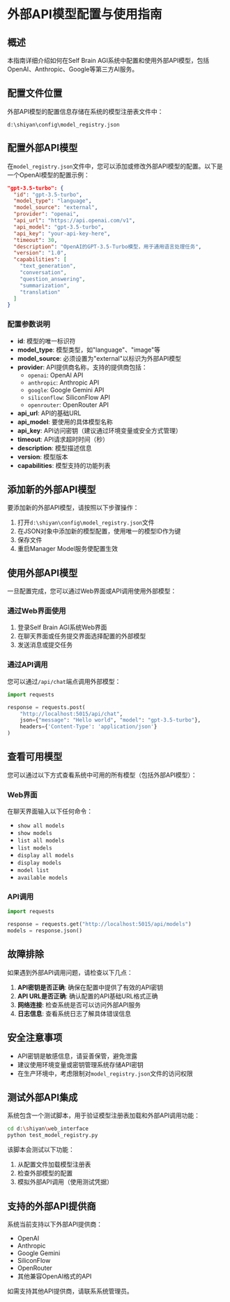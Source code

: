 # 外部API模型配置与使用指南

## 概述
本指南详细介绍如何在Self Brain AGI系统中配置和使用外部API模型，包括OpenAI、Anthropic、Google等第三方AI服务。

## 配置文件位置
外部API模型的配置信息存储在系统的模型注册表文件中：
```
d:\shiyan\config\model_registry.json
```

## 配置外部API模型
在`model_registry.json`文件中，您可以添加或修改外部API模型的配置。以下是一个OpenAI模型的配置示例：

```json
"gpt-3.5-turbo": {
  "id": "gpt-3.5-turbo",
  "model_type": "language",
  "model_source": "external",
  "provider": "openai",
  "api_url": "https://api.openai.com/v1",
  "api_model": "gpt-3.5-turbo",
  "api_key": "your-api-key-here",
  "timeout": 30,
  "description": "OpenAI的GPT-3.5-Turbo模型，用于通用语言处理任务",
  "version": "1.0",
  "capabilities": [
    "text_generation",
    "conversation",
    "question_answering",
    "summarization",
    "translation"
  ]
}
```

### 配置参数说明
- **id**: 模型的唯一标识符
- **model_type**: 模型类型，如"language"、"image"等
- **model_source**: 必须设置为"external"以标识为外部API模型
- **provider**: API提供商名称，支持的提供商包括：
  - `openai`: OpenAI API
  - `anthropic`: Anthropic API
  - `google`: Google Gemini API
  - `siliconflow`: SiliconFlow API
  - `openrouter`: OpenRouter API
- **api_url**: API的基础URL
- **api_model**: 要使用的具体模型名称
- **api_key**: API访问密钥（建议通过环境变量或安全方式管理）
- **timeout**: API请求超时时间（秒）
- **description**: 模型描述信息
- **version**: 模型版本
- **capabilities**: 模型支持的功能列表

## 添加新的外部API模型
要添加新的外部API模型，请按照以下步骤操作：

1. 打开`d:\shiyan\config\model_registry.json`文件
2. 在JSON对象中添加新的模型配置，使用唯一的模型ID作为键
3. 保存文件
4. 重启Manager Model服务使配置生效

## 使用外部API模型
一旦配置完成，您可以通过Web界面或API调用使用外部模型：

### 通过Web界面使用
1. 登录Self Brain AGI系统Web界面
2. 在聊天界面或任务提交界面选择配置的外部模型
3. 发送消息或提交任务

### 通过API调用
您可以通过`/api/chat`端点调用外部模型：

```python
import requests

response = requests.post(
    "http://localhost:5015/api/chat",
    json={"message": "Hello world", "model": "gpt-3.5-turbo"},
    headers={'Content-Type': 'application/json'}
)
```

## 查看可用模型
您可以通过以下方式查看系统中可用的所有模型（包括外部API模型）：

### Web界面
在聊天界面输入以下任何命令：
- `show all models`
- `show models`
- `list all models`
- `list models`
- `display all models`
- `display models`
- `model list`
- `available models`

### API调用
```python
import requests

response = requests.get("http://localhost:5015/api/models")
models = response.json()
```

## 故障排除
如果遇到外部API调用问题，请检查以下几点：

1. **API密钥是否正确**: 确保在配置中提供了有效的API密钥
2. **API URL是否正确**: 确认配置的API基础URL格式正确
3. **网络连接**: 检查系统是否可以访问外部API服务
4. **日志信息**: 查看系统日志了解具体错误信息

## 安全注意事项
- API密钥是敏感信息，请妥善保管，避免泄露
- 建议使用环境变量或密钥管理系统存储API密钥
- 在生产环境中，考虑限制对`model_registry.json`文件的访问权限

## 测试外部API集成
系统包含一个测试脚本，用于验证模型注册表加载和外部API调用功能：

```bash
cd d:\shiyan\web_interface
python test_model_registry.py
```

该脚本会测试以下功能：
1. 从配置文件加载模型注册表
2. 检查外部模型的配置
3. 模拟外部API调用（使用测试凭据）

## 支持的外部API提供商
系统当前支持以下外部API提供商：
- OpenAI
- Anthropic
- Google Gemini
- SiliconFlow
- OpenRouter
- 其他兼容OpenAI格式的API

如需支持其他API提供商，请联系系统管理员。